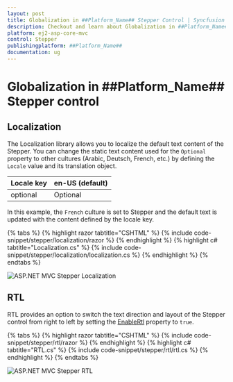 ```yaml
---
layout: post
title: Globalization in ##Platform_Name## Stepper Control | Syncfusion
description: Checkout and learn about Globalization in ##Platform_Name## Stepper control of Syncfusion Essential JS 2 and more.
platform: ej2-asp-core-mvc
control: Stepper
publishingplatform: ##Platform_Name##
documentation: ug
---
```


# Globalization in ##Platform_Name## Stepper control

## Localization

The Localization library allows you to localize the default text content of the Stepper. You can change the static text content used for the `Optional` property to other cultures (Arabic, Deutsch, French, etc.) by defining the `Locale` value and its translation object.

| Locale key | en-US (default) |
|-----|-----|
| optional | Optional |

In this example, the `French` culture is set to Stepper and the default text is updated with the content defined by the locale key.

{% tabs %}
{% highlight razor tabtitle="CSHTML" %}
{% include code-snippet/stepper/localization/razor %}
{% endhighlight %}
{% highlight c# tabtitle="Localization.cs" %}
{% include code-snippet/stepper/localization/localization.cs %}
{% endhighlight %}
{% endtabs %}

![ASP.NET MVC Stepper Localization](images/stepper-locale.jpg)

## RTL

RTL provides an option to switch the text direction and layout of the Stepper control from right to left by setting the [EnableRtl](https://help.syncfusion.com/cr/aspnetmvc-js2/Syncfusion.EJ2.Navigations.Stepper.html#Syncfusion_EJ2_Navigations_Stepper_EnableRtl) property to `true`.

{% tabs %}
{% highlight razor tabtitle="CSHTML" %}
{% include code-snippet/stepper/rtl/razor %}
{% endhighlight %}
{% highlight c# tabtitle="RTL.cs" %}
{% include code-snippet/stepper/rtl/rtl.cs %}
{% endhighlight %}
{% endtabs %}

![ASP.NET MVC Stepper RTL](images/stepper-rtl.jpg)